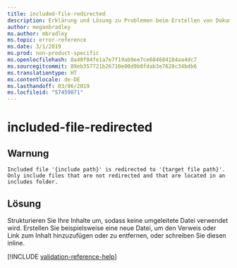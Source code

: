 ```yaml
---
title: included-file-redirected
description: Erklärung und Lösung zu Problemen beim Erstellen von Dokumentationsartikeln – included-file-redirected
author: meganbradley
ms.author: mbradley
ms.topic: error-reference
ms.date: 3/1/2019
ms.prod: non-product-specific
ms.openlocfilehash: 8a40f04fe1a7e7f19ab9ee7ce684684184aa4dc7
ms.sourcegitcommit: 89eb357721b26710e00d9b8fdab3e7628c34bdb6
ms.translationtype: HT
ms.contentlocale: de-DE
ms.lasthandoff: 03/06/2019
ms.locfileid: "57459071"
---
```

# <a name="included-file-redirected"></a>included-file-redirected

## <a name="warning"></a>Warnung

`Included file '{include path}' is redirected to '{target file path}'. Only include files that are not redirected and that are located in an includes folder.`

## <a name="resolution"></a>Lösung

Strukturieren Sie Ihre Inhalte um, sodass keine umgeleitete Datei verwendet wird. Erstellen Sie beispielsweise eine neue Datei, um den Verweis oder Link zum Inhalt hinzuzufügen oder zu entfernen, oder schreiben Sie diesen inline.

<!--make sure to add this file to your includes folder and verify the path-->
[!INCLUDE [validation-reference-help](includes/validation-reference-help.md)]
